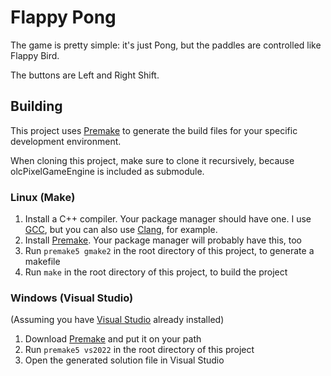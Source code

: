 # Flappy Pong
The game is pretty simple: it's just Pong, but the paddles are controlled like Flappy Bird.

The buttons are Left and Right Shift.

## Building
This project uses [Premake](https://premake.github.io) to generate the build files for your specific development environment.

When cloning this project, make sure to clone it recursively, because olcPixelGameEngine is included as submodule.

### Linux (Make)
1. Install a C++ compiler. Your package manager should have one. I use [GCC](https://gcc.gnu.org/), but you can also use [Clang](https://clang.llvm.org/), for example.
2. Install [Premake](https://premake.github.io/download). Your package manager will probably have this, too
3. Run `premake5 gmake2` in the root directory of this project, to generate a makefile
4. Run `make` in the root directory of this project, to build the project

### Windows (Visual Studio)
(Assuming you have [Visual Studio](https://visualstudio.microsoft.com/) already installed)
1. Download [Premake](https://premake.github.io/download) and put it on your path
2. Run `premake5 vs2022` in the root directory of this project
3. Open the generated solution file in Visual Studio

